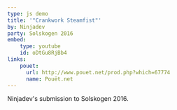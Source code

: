 ```yaml
---
type: js demo
title: '"Crankwork Steamfist"'
by: Ninjadev
party: Solskogen 2016
embed:
    type: youtube
    id: oDtGu8RjBb4
links:
    pouet:
      url: http://www.pouet.net/prod.php?which=67774
      name: Pouët.net
---
```


Ninjadev's submission to Solskogen 2016.
